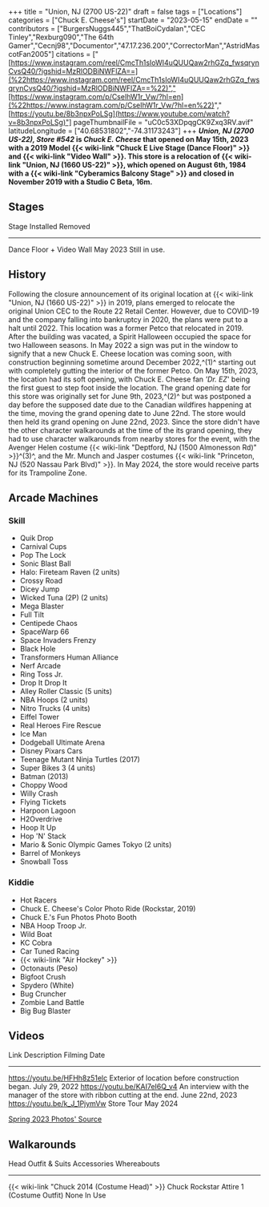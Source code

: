 +++
title = "Union, NJ (2700 US-22)"
draft = false
tags = ["Locations"]
categories = ["Chuck E. Cheese's"]
startDate = "2023-05-15"
endDate = ""
contributors = ["BurgersNuggs445","ThatBoiCydalan","CEC Tinley","Rexburg090","The 64th Gamer","Cecnj98","Documentor","47.17.236.200","CorrectorMan","AstridMascotFan2005"]
citations = ["[https://www.instagram.com/reel/CmcTh1sIoWI4uQUUQaw2rhGZq_fwsqrynCvsQ40/?igshid=MzRlODBiNWFlZA==](%22https://www.instagram.com/reel/CmcTh1sIoWI4uQUUQaw2rhGZq_fwsqrynCvsQ40/?igshid=MzRlODBiNWFlZA==%22)","[https://www.instagram.com/p/CseIhW1r_Vw/?hl=en](%22https://www.instagram.com/p/CseIhW1r_Vw/?hl=en%22)"," [https://youtu.be/8b3npxPoLSg](https://www.youtube.com/watch?v=8b3npxPoLSg)"]
pageThumbnailFile = "uC0c53XDpqgCK9Zxq3RV.avif"
latitudeLongitude = ["40.68531802","-74.31173243"]
+++
***Union, NJ (2700 US-22), Store #542* is *Chuck E. Cheese* that opened on May 15th, 2023 with a 2019 Model {{< wiki-link "Chuck E Live Stage (Dance Floor)" >}} and {{< wiki-link "Video Wall" >}}.
This store is a relocation of {{< wiki-link "Union, NJ (1660 US-22)" >}}, which opened on August 6th, 1984 with a {{< wiki-link "Cyberamics Balcony Stage" >}} and closed in November 2019 with a Studio C Beta, 16m.**

## Stages

  Stage                      Installed   Removed
  -------------------------- ----------- ---------------
  Dance Floor + Video Wall   May 2023    Still in use.

## History

Following the closure announcement of its original location at {{< wiki-link "Union, NJ (1660 US-22)" >}} in 2019, plans emerged to relocate the original Union CEC to the Route 22 Retail Center. However, due to COVID-19 and the company falling into bankruptcy in 2020, the plans were put to a halt until 2022.
This location was a former Petco that relocated in 2019. After the building was vacated, a Spirit Halloween occupied the space for two Halloween seasons.
In May 2022 a sign was put in the window to signify that a new Chuck E. Cheese location was coming soon, with construction beginning sometime around December 2022,^(1)^ starting out with completely gutting the interior of the former Petco.
On May 15th, 2023, the location had its soft opening, with Chuck E. Cheese fan *'Dr. EZ*' being the first guest to step foot inside the location.
The grand opening date for this store was originally set for June 9th, 2023,^(2)^ but was postponed a day before the supposed date due to the Canadian wildfires happening at the time, moving the grand opening date to June 22nd.
The store would then held its grand opening on June 22nd, 2023. Since the store didn't have the other character walkarounds at the time of the its grand opening, they had to use character walkarounds from nearby stores for the event, with the Avenger Helen costume {{< wiki-link "Deptford, NJ (1500 Almonesson Rd)" >}}^(3)^, and the Mr. Munch and Jasper costumes {{< wiki-link "Princeton, NJ (520 Nassau Park Blvd)" >}}.
In May 2024, the store would receive parts for its Trampoline Zone.

## Arcade Machines

### Skill

- Quik Drop
- Carnival Cups
- Pop The Lock
- Sonic Blast Ball
- Halo: Fireteam Raven (2 units)
- Crossy Road
- Dicey Jump
- Wicked Tuna (2P) (2 units)
- Mega Blaster
- Full Tilt
- Centipede Chaos
- SpaceWarp 66
- Space Invaders Frenzy
- Black Hole
- Transformers Human Alliance
- Nerf Arcade
- Ring Toss Jr.
- Drop It Drop It
- Alley Roller Classic (5 units)
- NBA Hoops (2 units)
- Nitro Trucks (4 units)
- Eiffel Tower
- Real Heroes Fire Rescue
- Ice Man
- Dodgeball Ultimate Arena
- Disney Pixars Cars
- Teenage Mutant Ninja Turtles (2017)
- Super Bikes 3 (4 units)
- Batman (2013)
- Choppy Wood
- Willy Crash
- Flying Tickets
- Harpoon Lagoon
- H2Overdrive
- Hoop It Up
- Hop 'N' Stack
- Mario & Sonic Olympic Games Tokyo (2 units)
- Barrel of Monkeys
- Snowball Toss

### Kiddie

- Hot Racers
- Chuck E. Cheese's Color Photo Ride (Rockstar, 2019)
- Chuck E.'s Fun Photos Photo Booth
- NBA Hoop Troop Jr.
- Wild Boat
- KC Cobra
- Car Tuned Racing
- {{< wiki-link "Air Hockey" >}}
- Octonauts (Peso)
- Bigfoot Crush
- Spydero (White)
- Bug Cruncher
- Zombie Land Battle
- Big Bug Blaster

## Videos

  Link                           Description                                                                  Filming Date
  ------------------------------ ---------------------------------------------------------------------------- -----------------
  https://youtu.be/HFHh8z51elc   Exterior of location before construction began.                              July 29, 2022
  https://youtu.be/KAI7eI6Q_v4   An interview with the manager of the store with ribbon cutting at the end.   June 22nd, 2023
  https://youtu.be/k_J_1PjymVw   Store Tour                                                                   May 2024

[Spring 2023 Photos' Source](https://www.instagram.com/dr.ezofcec/)

## Walkarounds

  Head                                                Outfit & Suits                             Accessories   Whereabouts
  --------------------------------------------------- ------------------------------------------ ------------- -------------
  {{< wiki-link "Chuck 2014 (Costume Head)" >}}   Chuck Rockstar Attire 1 (Costume Outfit)   None          In Use

